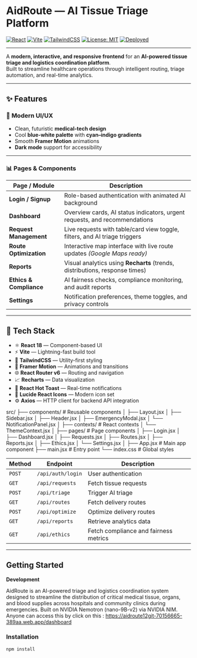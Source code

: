 #  AidRoute — AI Tissue Triage Platform  

[![React](https://img.shields.io/badge/React-18-blue?logo=react)](https://react.dev/)
[![Vite](https://img.shields.io/badge/Vite-Build-FCC72C?logo=vite)](https://vitejs.dev/)
[![TailwindCSS](https://img.shields.io/badge/TailwindCSS-Design-38BDF8?logo=tailwindcss)](https://tailwindcss.com/)
[![License: MIT](https://img.shields.io/badge/License-MIT-green.svg)](LICENSE)
[![Deployed](https://img.shields.io/badge/Live_Demo-Available-success)](https://aidroute12git-70156665-389aa.web.app/)

---

A **modern, interactive, and responsive frontend** for an **AI-powered tissue triage and logistics coordination platform**.  
Built to streamline healthcare operations through intelligent routing, triage automation, and real-time analytics.

---

## ✨ Features  

### 🎨 **Modern UI/UX**  
- Clean, futuristic **medical-tech design**  
- Cool **blue-white palette** with **cyan–indigo gradients**  
- Smooth **Framer Motion** animations  
- **Dark mode** support for accessibility  

---

### 📊 **Pages & Components**  

| Page / Module | Description |
|----------------|--------------|
| **Login / Signup** | Role-based authentication with animated AI background |
| **Dashboard** | Overview cards, AI status indicators, urgent requests, and recommendations |
| **Request Management** | Live requests with table/card view toggle, filters, and AI triage triggers |
| **Route Optimization** | Interactive map interface with live route updates *(Google Maps ready)* |
| **Reports** | Visual analytics using **Recharts** (trends, distributions, response times) |
| **Ethics & Compliance** | AI fairness checks, compliance monitoring, and audit reports |
| **Settings** | Notification preferences, theme toggles, and privacy controls |

---

## 🔧 Tech Stack  

- ⚛️ **React 18** — Component-based UI  
- ⚡ **Vite** — Lightning-fast build tool  
- 🎨 **TailwindCSS** — Utility-first styling  
- 💫 **Framer Motion** — Animations and transitions  
- 🌐 **React Router v6** — Routing and navigation  
- 📈 **Recharts** — Data visualization  
- 🔔 **React Hot Toast** — Real-time notifications  
- 🧭 **Lucide React Icons** — Modern icon set  
- ⚙️ **Axios** — HTTP client for backend API integration  


src/
├── components/          # Reusable components
│   ├── Layout.jsx
│   ├── Sidebar.jsx
│   ├── Header.jsx
│   ├── EmergencyModal.jsx
│   └── NotificationPanel.jsx
│
├── contexts/            # React contexts
│   └── ThemeContext.jsx
│
├── pages/               # Page components
│   ├── Login.jsx
│   ├── Dashboard.jsx
│   ├── Requests.jsx
│   ├── Routes.jsx
│   ├── Reports.jsx
│   ├── Ethics.jsx
│   └── Settings.jsx
│
├── App.jsx              # Main app component
├── main.jsx             # Entry point
└── index.css            # Global styles


 | Method | Endpoint          | Description                           |
| ------ | ----------------- | ------------------------------------- |
| `POST` | `/api/auth/login` | User authentication                   |
| `GET`  | `/api/requests`   | Fetch tissue requests                 |
| `POST` | `/api/triage`     | Trigger AI triage                     |
| `GET`  | `/api/routes`     | Fetch delivery routes                 |
| `POST` | `/api/optimize`   | Optimize delivery routes              |
| `GET`  | `/api/reports`    | Retrieve analytics data               |
| `GET`  | `/api/ethics`     | Fetch compliance and fairness metrics |

---
##  Getting Started 

**Development**

AidRoute is an AI-powered triage and logistics coordination system designed to streamline the distribution of critical medical tissue, organs, and blood supplies across hospitals and community clinics during emergencies. Built on NVIDIA Nemotron (nano-9B-v2) via NVIDIA NIM. Anyone can access this by click on this :
https://aidroute12git-70156665-389aa.web.app/dashboard





###  Installation  
```bash
npm install



